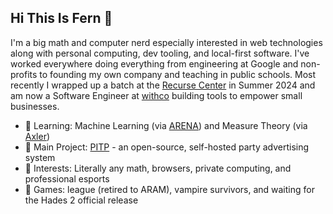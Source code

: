 ## Hi This Is Fern 🌿

I'm a big math and computer nerd especially interested in web technologies along with personal computing, dev tooling, and local-first software. I've worked everywhere doing everything from engineering at Google and non-profits to founding my own company and teaching in public schools. Most recently I wrapped up a batch at the [Recurse Center](https://www.recurse.com/) in Summer 2024 and am now a Software Engineer at [withco](https://with.co/) building tools to empower small businesses.


- 🧠 Learning: Machine Learning (via [ARENA](https://github.com/callummcdougall/ARENA_3.0)) and Measure Theory (via [Axler](https://measure.axler.net/))
- 🔨 Main Project: [PITP](https://github.com/ferntheplant/pitp) - an open-source, self-hosted party advertising system
- 💬 Interests: Literally any math, browsers, private computing, and professional esports
- 👾 Games: league (retired to ARAM), vampire survivors, and waiting for the Hades 2 official release
